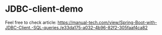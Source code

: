 # JDBC-client-demo
Feel free to check article: https://manual-tech.com/view/Spring-Boot-with-JDBC-Client.-SQL-queries./e33da175-a032-4b96-82f2-305faaf4ca82
